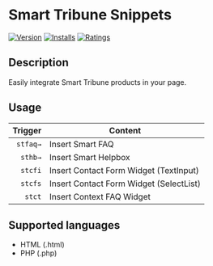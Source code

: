 # Smart Tribune Snippets

[![Version](https://vsmarketplacebadge.apphb.com/version/smart-tribune-snippets.svg)](https://marketplace.visualstudio.com/items?itemName=xavierbriole.smart-tribune-snippets)
[![Installs](https://vsmarketplacebadge.apphb.com/installs/smart-tribune-snippets.svg)](https://marketplace.visualstudio.com/items?itemName=xavierbriole.smart-tribune-snippets)
[![Ratings](https://vsmarketplacebadge.apphb.com/rating/smart-tribune-snippets.svg)](https://marketplace.visualstudio.com/items?itemName=xavierbriole.smart-tribune-snippets)

## Description
Easily integrate Smart Tribune products in your page.

## Usage
| Trigger  | Content |
| -------: | ------- |
| `stfaq→` | Insert Smart FAQ |
| `sthb→`  | Insert Smart Helpbox |
| `stcfi`  | Insert Contact Form Widget (TextInput) |
| `stcfs`  | Insert Contact Form Widget (SelectList) |
| `stct`  | Insert Context FAQ Widget |

## Supported languages
* HTML (.html)
* PHP (.php)